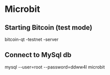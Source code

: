 Microbit
========

Starting Bitcoin (test mode)
----------------------

bitcoin-qt -testnet -server


Connect to MySql db
-------------------

mysql --user=root --password=ddww4l microbit

